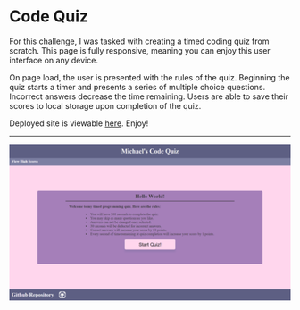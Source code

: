 # Code Quiz

For this challenge, I was tasked with creating a timed coding quiz from scratch. This page is fully responsive, meaning you can enjoy this user interface on any device.

On page load, the user is presented with the rules of the quiz. Beginning the quiz starts a timer and presents a series of multiple choice questions. Incorrect answers decrease the time remaining. Users are able to save their scores to local storage upon completion of the quiz.

Deployed site is viewable <a href="https://michael-rodriguez22.github.io/WEB-API-CHALLENGE-code-quiz/">here</a>. Enjoy!

***

<img src="./assets/images/code-quiz-screenshot.png" alt="screenshot of deployed application" />
